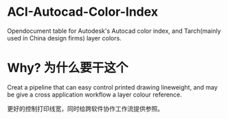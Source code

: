 # ACI-Autocad-Color-Index
Opendocument table for Autodesk's Autocad color index, and Tarch(mainly used in China design firms) layer colors.

# Why? 为什么要干这个
Creat a pipeline that can easy control printed drawing lineweight, and may be give a cross application workflow a layer colour reference.

更好的控制打印线宽，同时给跨软件协作工作流提供参照。
